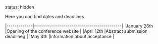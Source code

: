 status: hidden

Here you can find  dates and deadlines



                                                         
|-------------|--------------------------------------------|
|January 26th |Opening of the conference website           |
|April 12th   |Abstract submission deadlineg               |
|May 4th      |Information about acceptance                |


